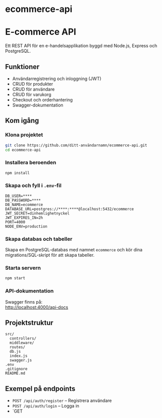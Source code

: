 # ecommerce-api
# E-commerce API

Ett REST API för en e-handelsapplikation byggd med Node.js, Express och PostgreSQL.

## Funktioner

- Användarregistrering och inloggning (JWT)
- CRUD för produkter
- CRUD för användare
- CRUD för varukorg
- Checkout och orderhantering
- Swagger-dokumentation

## Kom igång

### Klona projektet

```bash
git clone https://github.com/ditt-användarnamn/ecommerce-api.git
cd ecommerce-api
```

### Installera beroenden

```bash
npm install
```

### Skapa och fyll i `.env`-fil

```env
DB_USER=****
DB_PASSWORD=****
DB_NAME=ecommerce
DATABASE_URL=postgres://****:****@localhost:5432/ecommerce
JWT_SECRET=dinhemlighetnyckel
JWT_EXPIRES_IN=2h
PORT=4000
NODE_ENV=production
```

### Skapa databas och tabeller

Skapa en PostgreSQL-databas med namnet `ecommerce` och kör dina migrations/SQL-skript för att skapa tabeller.

### Starta servern

```bash
npm start
```

### API-dokumentation

Swagger finns på:  
[http://localhost:4000/api-docs](http://localhost:4000/api-docs)

## Projektstruktur

```
src/
  controllers/
  middleware/
  routes/
  db.js
  index.js
  swagger.js
.env
.gitignore
README.md
```

## Exempel på endpoints

- `POST /api/auth/register` – Registrera användare
- `POST /api/auth/login` – Logga in
- `GET
